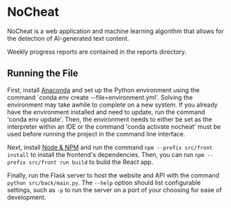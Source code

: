 # NoCheat
NoCheat is a web application and machine learning algorithm that allows for the detection of AI-generated text content. 

Weekly progress reports are contained in the reports directory.

## Running the File

First, install [Anaconda](https://www.anaconda.com/download) and set up the Python environment using the command `conda env create --file=environment.yml'. Solving the environment may take awhile to complete on a new system. If you already have the environment installed and need to update, run the command 'conda env update'. Then, the environment needs to either be set as the interpreter within an IDE or the command 'conda activate nocheat' must be used before running the project in the command line interface.

Next, install [Node & NPM](https://docs.npmjs.com/cli/v9/configuring-npm/install) and run the command `npm --prefix src/front install` to install the frontend's dependencies. Then, you can run `npm --prefix src/front run build` to build the React app.

Finally, run the Flask server to host the website and API with the command `python src/back/main.py`. The `--help` option should list configurable settings, such as `-p` to run the server on a  port of your choosing for ease of development.
